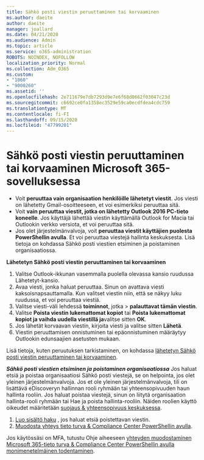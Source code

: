 ```yaml
---
title: Sähkö posti viestin peruuttaminen tai korvaaminen
ms.author: daeite
author: daeite
manager: joallard
ms.date: 04/21/2020
ms.audience: Admin
ms.topic: article
ms.service: o365-administration
ROBOTS: NOINDEX, NOFOLLOW
localization_priority: Normal
ms.collection: Adm_O365
ms.custom:
- "1860"
- "9000260"
ms.assetid: ''
ms.openlocfilehash: 2e711679e7db7293d9e7e6f68d0662f03047c23d
ms.sourcegitcommit: c6692ce0fa1358ec3529e59ca0ecdfdea4cdc759
ms.translationtype: MT
ms.contentlocale: fi-FI
ms.lasthandoff: 09/15/2020
ms.locfileid: "47799201"
---
```

# <a name="recall-or-replace-an-email-message-in-microsoft-365"></a>Sähkö posti viestin peruuttaminen tai korvaaminen Microsoft 365-sovelluksessa

- Voit **peruuttaa vain organisaation henkilöille lähetetyt viestit**. Jos viesti on lähetetty Gmail-osoitteeseen, et voi esimerkiksi peruuttaa sitä.
- Voit **vain peruuttaa viestit, jotka on lähetetty Outlook 2016 PC-tieto koneelle**. Jos käyttäjä lähettää viestin käyttämällä Outlook for Macia tai Outlookin verkko versiota, et voi peruuttaa sitä.
- Jos olet järjestelmänvalvoja, voit **peruuttaa viestit käyttäjien puolesta PowerShellin avulla**. Et voi peruuttaa viestejä hallinta keskuksesta. Lisä tietoja on kohdassa Sähkö posti viestien etsiminen ja poistaminen organisaatiossa.

**Lähetetyn Sähkö posti viestin peruuttaminen tai korvaaminen**

1. Valitse Outlook-ikkunan vasemmalla puolella olevassa kansio ruudussa Lähetetyt-kansio.
2. Avaa viesti, jonka haluat peruuttaa. Sinun on avattava viesti kaksoisnapsauttamalla. Kun valitset viestin niin, että se näkyy luku ruudussa, et voi peruuttaa viestiä.
3. Valitse viesti-väli lehdessä **toiminnot**, jotka  >  **palauttavat tämän viestin**.
4. Valitse **Poista viestin lukemattomat kopiot** tai **Poista lukemattomat kopiot ja vaihda uudella viestillä ja**valitse sitten **OK**.
5. Jos lähetät korvaavan viestin, kirjoita viesti ja valitse sitten **Lähetä**.
6. Viestin peruuttamisen onnistuminen tai epäonnistuminen määräytyy Outlookin edunsaajien asetusten mukaan.

Lisä tietoja, kuten peruutuksen tarkistaminen, on kohdassa [lähetetyn Sähkö posti viestin peruuttaminen tai korvaaminen](https://support.office.com/article/35027f88-d655-4554-b4f8-6c0729a723a0).

***Sähkö posti viestien etsiminen ja poistaminen organisaatiossa*** Jos haluat etsiä ja poistaa organisaatiosi Sähkö posti viestejä, se on helpointa, jos olet yleinen järjestelmänvalvoja. Jos et ole yleinen järjestelmänvalvoja, tili on lisättävä eDiscoveryn hallinnan rooli ryhmään tai yhteensopivuuden haun hallinta rooliin. Jos haluat poistaa viestejä, sinun on liitytä organisaation hallinta-rooli ryhmään tai Hae ja poista hallinta-rooliin. Näiden roolien käyttö oikeudet määritetään [suojaus & yhteensopivuus keskuksessa](https://protection.office.com/).

1. [Luo sisältö haku](https://docs.microsoft.com/microsoft-365/compliance/content-search) , jos haluat etsiä poistettavan viestin.
2. [Muodosta yhteys tieto turva & Compliance Center PowerShellin avulla](https://docs.microsoft.com/powershell/exchange/office-365-scc/connect-to-scc-powershell/connect-to-scc-powershell?view=exchange-ps). 

Jos käytössäsi on MFA, tutustu Ohje aiheeseen [yhteyden muodostaminen Microsoft 365-tieto turva & Compliance Center PowerShellin avulla monimenetelmäinen todentaminen](https://docs.microsoft.com/powershell/exchange/office-365-scc/connect-to-scc-powershell/mfa-connect-to-scc-powershell?view=exchange-ps). 
